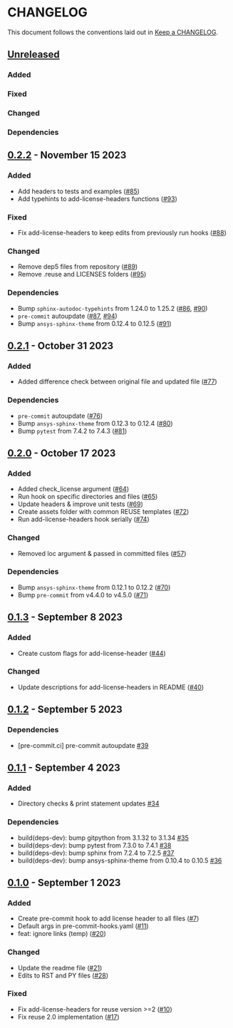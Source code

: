 # CHANGELOG

This document follows the conventions laid out in [Keep a CHANGELOG](https://keepachangelog.com/en/1.0.0).

## [Unreleased]()

### Added

### Fixed

### Changed

### Dependencies

## [0.2.2](https://github.com/ansys/pre-commit-hooks/releases/tag/v0.2.2) - November 15 2023

### Added

- Add headers to tests and examples ([#85](https://github.com/ansys/pre-commit-hooks/pull/85))
- Add typehints to add-license-headers functions ([#93](https://github.com/ansys/pre-commit-hooks/pull/93))

### Fixed

- Fix add-license-headers to keep edits from previously run hooks ([#88](https://github.com/ansys/pre-commit-hooks/pull/88))

### Changed

- Remove dep5 files from repository ([#89](https://github.com/ansys/pre-commit-hooks/pull/89))
- Remove .reuse and LICENSES folders ([#95](https://github.com/ansys/pre-commit-hooks/pull/95))

### Dependencies

- Bump `sphinx-autodoc-typehints` from 1.24.0 to 1.25.2 ([#86](https://github.com/ansys/pre-commit-hooks/pull/86), [#90](https://github.com/ansys/pre-commit-hooks/pull/90))
- `pre-commit` autoupdate ([#87](https://github.com/ansys/pre-commit-hooks/pull/87), [#94](https://github.com/ansys/pre-commit-hooks/pull/94))
- Bump `ansys-sphinx-theme` from 0.12.4 to 0.12.5 ([#91](https://github.com/ansys/pre-commit-hooks/pull/91))

## [0.2.1](https://github.com/ansys/pre-commit-hooks/releases/tag/v0.2.1) - October 31 2023

### Added

- Added difference check between original file and updated file ([#77](https://github.com/ansys/pre-commit-hooks/pull/77))

### Dependencies

- `pre-commit` autoupdate ([#76](https://github.com/ansys/pre-commit-hooks/pull/76))
- Bump `ansys-sphinx-theme` from 0.12.3 to 0.12.4 ([#80](https://github.com/ansys/pre-commit-hooks/pull/80))
- Bump `pytest` from 7.4.2 to 7.4.3 ([#81](https://github.com/ansys/pre-commit-hooks/pull/81))

## [0.2.0](https://github.com/ansys/pre-commit-hooks/releases/tag/v0.2.0) - October 17 2023

### Added

- Added check_license argument ([#64](https://github.com/ansys/pre-commit-hooks/pull/64))
- Run hook on specific directories and files ([#65](https://github.com/ansys/pre-commit-hooks/pull/65))
- Update headers & improve unit tests ([#69](https://github.com/ansys/pre-commit-hooks/pull/69))
- Create assets folder with common REUSE templates ([#72](https://github.com/ansys/pre-commit-hooks/pull/72))
- Run add-license-headers hook serially ([#74](https://github.com/ansys/pre-commit-hooks/pull/74))

### Changed

- Removed loc argument & passed in committed files ([#57](https://github.com/ansys/pre-commit-hooks/pull/57))

### Dependencies

- Bump `ansys-sphinx-theme` from 0.12.1 to 0.12.2 ([#70](https://github.com/ansys/pre-commit-hooks/pull/70))
- Bump `pre-commit` from v4.4.0 to v4.5.0 ([#71](https://github.com/ansys/pre-commit-hooks/pull/71))

## [0.1.3](https://github.com/ansys/pre-commit-hooks/releases/tag/v0.1.3) - September 8 2023

### Added

- Create custom flags for add-license-header ([#44](https://github.com/ansys/pre-commit-hooks/pull/44))

### Changed

- Update descriptions for add-license-headers in README ([#40](https://github.com/ansys/pre-commit-hooks/pull/40))

## [0.1.2](https://github.com/ansys/pre-commit-hooks/releases/tag/v0.1.2) - September 5 2023

### Dependencies

- [pre-commit.ci] pre-commit autoupdate [#39](https://github.com/ansys/pre-commit-hooks/pull/39)

## [0.1.1](https://github.com/ansys/pre-commit-hooks/releases/tag/v0.1.1) - September 4 2023

### Added

- Directory checks & print statement updates [#34](https://github.com/ansys/pre-commit-hooks/pull/34)

### Dependencies

- build(deps-dev): bump gitpython from 3.1.32 to 3.1.34 [#35](https://github.com/ansys/pre-commit-hooks/pull/35)
- build(deps-dev): bump pytest from 7.3.0 to 7.4.1 [#38](https://github.com/ansys/pre-commit-hooks/pull/38)
- build(deps-dev): bump sphinx from 7.2.4 to 7.2.5 [#37](https://github.com/ansys/pre-commit-hooks/pull/37)
- build(deps-dev): bump ansys-sphinx-theme from 0.10.4 to 0.10.5 [#36](https://github.com/ansys/pre-commit-hooks/pull/36)

## [0.1.0](https://github.com/ansys/pre-commit-hooks/releases/tag/v0.1.0) - September 1 2023

### Added

- Create pre-commit hook to add license header to all files ([#7](https://github.com/ansys/pre-commit-hooks/pull/7))
- Default args in pre-commit-hooks.yaml ([#11](https://github.com/ansys/pre-commit-hooks/pull/11))
- feat: ignore links (temp) ([#20](https://github.com/ansys/pre-commit-hooks/pull/20))

### Changed

- Update the readme file ([#21](https://github.com/ansys/pre-commit-hooks/pull/21))
- Edits to RST and PY files ([#28](https://github.com/ansys/pre-commit-hooks/pull/28))

### Fixed

- Fix add-license-headers for reuse version >=2 ([#10](https://github.com/ansys/pre-commit-hooks/pull/10))
- Fix reuse 2.0 implementation ([#17](https://github.com/ansys/pre-commit-hooks/pull/17))
